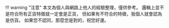 !!! warning "注意"
    本文為個人與網路上他人的經驗整理，僅供參考。
    邏輯上並不是符合所有正貨特徵就一定會是正貨，
    但如果有不符合的特徵，我個人就會認為是仿貨。
    如果您不認同，那麼您是對的，祝您好運。
